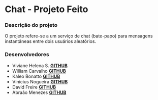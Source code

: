 # Chat - Projeto Feito
### Descrição do projeto 
O projeto refere-se a um serviço de chat (bate-papo) 
para mensagens instantâneas entre dois usuários aleatórios.

### Desenvolvedores

 - Viviane Helena S.  [**GITHUB**](https://github.com/vivihsa/)<br> 
 - William Carvalho [**GITHUB**](https://github.com/Willzeraxx/)<br>
 - Kaleo Bonatto [**GITHUB**](https://github.com/kaleobonatto/)<br>
 - Vinicius Nogueira [**GITHUB**](https://github.com/vininogs/)<br> 
 - David Freire [**GITHUB**](https://github.com/DavidFreireDaSilva/)<br>
 - Abraão Menezes [**GITHUB**](https://github.com/abraaomenezes21/)<br>


